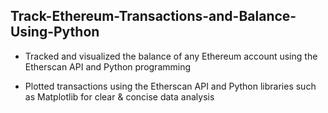 ## Track-Ethereum-Transactions-and-Balance-Using-Python

- Tracked and visualized the balance of any Ethereum account using the Etherscan API and Python programming

- Plotted transactions using the Etherscan API and Python libraries such as Matplotlib for clear & concise data analysis 

